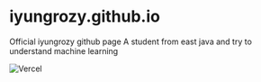 # iyungrozy.github.io
Official iyungrozy github page
A student from east java and try to understand machine learning

![Vercel](http://therealsujitk-vercel-badge.vercel.app/?app=iyungrozy-iyungrozy&style=for-the-badge)
